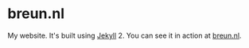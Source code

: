 breun.nl
========

My website. It's built using [Jekyll](http://jekyllrb.com/) 2. You can see it in action at [breun.nl](http://breun.nl/).
